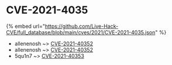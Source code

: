 # CVE-2021-4035
{% embed url="https://github.com/Live-Hack-CVE/full_database/blob/main/cves/2021/CVE-2021-4035.json" %}

* allenenosh ~> [CVE-2021-40352](https://www.alice-snow.ru/2021/database/cve-2021-4035/cve-2021-40352-allenenosh)
* allenenosh ~> [CVE-2021-40352](https://www.alice-snow.ru/2021/database/cve-2021-4035/cve-2021-40352-allenenosh)
* 5qu1n7 ~> [CVE-2021-40353](https://www.alice-snow.ru/2021/database/cve-2021-4035/cve-2021-40353-5qu1n7)